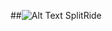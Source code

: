 ##![Alt Text](https://github.com/vreddi/SplitRide/blob/master/resources/images/logo1.png) SplitRide
